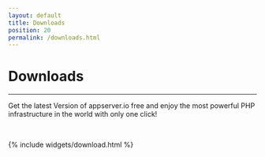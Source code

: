 ```yaml
---
layout: default
title: Downloads
position: 20
permalink: /downloads.html
---
```


# <i class="fa fa-download"></i> Downloads
***

Get the latest Version of appserver.io free and enjoy the most powerful PHP infrastructure in the world with only one click!
<p><br/></p>

{% include widgets/download.html %}

<iframe src="http://cdn.appserver.io/welcome-page/ga.html" width="0" height="0" frameborder="0" marginheight="0" marginwidth="0"></iframe>
